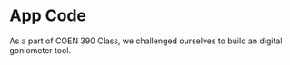 # App Code
As a part of COEN 390 Class, we challenged ourselves to build an digital goniometer tool.
